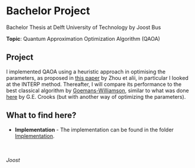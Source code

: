 # Bachelor Project
Bachelor Thesis at Delft University of Technology by Joost Bus

**Topic**: Quantum Approximation Optimization Algorithm (QAOA)

## Project
I implemented QAOA using a heuristic approach in optimising the parameters, as proposed in [this paper](https://arxiv.org/abs/1812.01041) by Zhou et alii, in particular I looked at the INTERP method. Thereafter, I will compare its performance to the best classical algorithm by [Goemans-Williamson](http://www-math.mit.edu/~goemans/PAPERS/maxcut-jacm.pdf), similar to what was done [here](https://arxiv.org/abs/1811.08419) by G.E. Crooks (but with another way of optimizing the parameters). 

## What to find here?
- **Implementation** - The implementation can be found in the folder [Implementation](https://github.com/soosub/bep/tree/master/Implementation).


<br><br>
_Joost_
